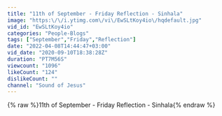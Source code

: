```yaml
---
title: "11th of September - Friday Reflection - Sinhala"
image: "https:\/\/i.ytimg.com\/vi\/EwSLtKoy4io\/hqdefault.jpg"
vid_id: "EwSLtKoy4io"
categories: "People-Blogs"
tags: ["September","Friday","Reflection"]
date: "2022-04-08T14:44:47+03:00"
vid_date: "2020-09-10T18:38:28Z"
duration: "PT7M56S"
viewcount: "1096"
likeCount: "124"
dislikeCount: ""
channel: "Sound of Jesus"
---
```

{% raw %}11th of September - Friday Reflection - Sinhala{% endraw %}
